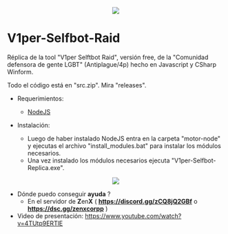 <div align="center">
  <img  src="https://i.ibb.co/swhMJzg/equisde1.png">
</div>

# V1per-Selfbot-Raid
Réplica de la tool "V1per Selftbot Raid", versión free, de la "Comunidad defensora de gente LGBT" (Antiplague/4p) hecho en Javascript y CSharp Winform.

Todo el código está en "src.zip". Mira "releases".

- Requerimientos:
  - [NodeJS](https://nodejs.org/)
  
- Instalación:
  - Luego de haber instalado NodeJS entra en la carpeta "motor-node" y ejecutas el archivo "install_modules.bat" para instalar los módulos necesarios.
  - Una vez instalado los módulos necesarios ejecuta "V1per-Selfbot-Replica.exe".

<div align="center">
  <img  src="https://i.ibb.co/ZL1Mv3b/equisde2.png">
</div>

- Dónde puedo conseguir **ayuda** ?
  - En el servidor de **Z**en**X** ( **https://discord.gg/zCQ8jQ2GBf** o **https://dsc.gg/zenxcorpp** )
- Video de presentación: https://www.youtube.com/watch?v=4TUtp9ERTlE
